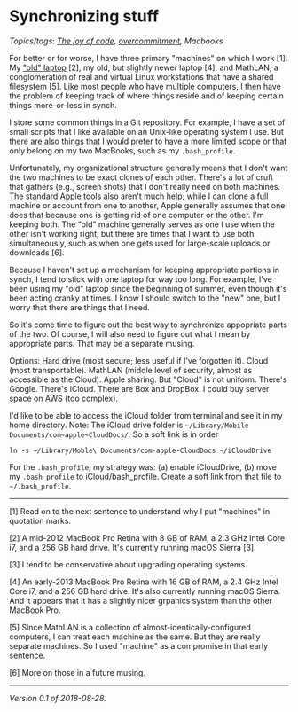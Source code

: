 Synchronizing stuff
===================

*Topics/tags: [The joy of code](index-joc), [overcommitment](index-overcommitment), Macbooks*

For better or for worse, I have three primary "machines" on which I work
[1].  My ["old" laptop](old-or-vintage) [2], my old, but slightly newer
laptop [4], and MathLAN, a conglomeration of real and virtual Linux
workstations that have a shared filesystem [5].  Like most people who have
multiple computers, I then have the problem of keeping track of where
things reside and of keeping certain things more-or-less in synch.

I store some common things in a Git repository.  For example, I have
a set of small scripts that I like available on an Unix-like operating
system I use.  But there are also things that I would prefer to have a
more limited scope or that only belong on my two MacBooks, such as my
`.bash_profile`.

Unfortunately, my organizational structure generally means that I don't
want the two machines to be exact clones of each other.  There's a lot
of cruft that gathers (e.g., screen shots) that I don't really need on
both machines.  The standard Apple tools also aren't much help; while I
can clone a full machine or account from one to another, Apple generally
assumes that one does that because one is getting rid of one computer
or the other.  I'm keeping both.  The "old" machine generally serves as
one I use when the other isn't working right, but there are times that
I want to use both simultaneously, such as when one gets used for
large-scale uploads or downloads [6].

Because I haven't set up a mechanism for keeping appropriate portions
in synch, I tend to stick with one laptop for way too long.  For example,
I've been using my "old" laptop since the beginning of summer, even though
it's been acting cranky at times.  I know I should switch to the "new" one,
but I worry that there are things that I need.

So it's come time to figure out the best way to synchronize appopriate
parts of the two.  Of course, I will also need to figure out what I mean
by appropriate parts.  That may be a separate musing.

Options: Hard drive (most secure; less useful if I've forgotten it).  Cloud 
(most transportable).  MathLAN (middle level of security, almost as accessible
as the Cloud).  Apple sharing.  But "Cloud" is not uniform.  There's Google.
There's iCloud.  There are Box and DropBox.  I could buy server space on AWS (too complex).

I'd like to be able to access the iCloud folder from terminal and see
it in my home directory.
Note: The iCloud drive folder is 
`~/Library/Mobile Documents/com~apple~CloudDocs/`.  So a soft link is
in order

    ln -s ~/Library/Moble\ Documents/com-apple-CloudDocs ~/iCloudDrive

For the `.bash_profile`, my strategy was: (a) enable iCloudDrive, (b)
move my `.bash_profile` to iCloud/bash_profile.  Create a soft link from
that file to `~/.bash_profile`.

---

[1] Read on to the next sentence to understand why I put "machines" in 
quotation marks.

[2] A mid-2012 MacBook Pro Retina with 8 GB of RAM, a 2.3 GHz Intel Core i7,
and a 256 GB hard drive.  It's currently running macOS Sierra [3].

[3] I tend to be conservative about upgrading operating systems.

[4] An early-2013 MacBook Pro Retina with 16 GB of RAM, a 2.4 GHz Intel
Core i7, and a 256 GB hard drive.  It's also currently running macOS
Sierra.  And it appears that it has a slightly nicer grpahics system
than the other MacBook Pro.

[5] Since MathLAN is a collection of almost-identically-configured
computers, I can treat each machine as the same.  But they are really
separate machines.  So I used "machine" as a compromise  in that early
sentence.

[6] More on those in a future musing.

---

*Version 0.1 of 2018-08-28.*
